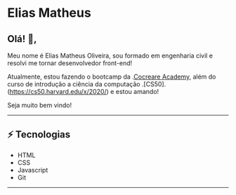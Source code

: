 # Elias Matheus
## Olá! 👋, 
Meu nome é Elias Matheus Oliveira, sou formado em engenharia civil e resolvi me tornar desenvolvedor front-end!

Atualmente, estou fazendo o bootcamp da .[Cocreare Academy](https://cocreare.com.br/academy-copy.html/), além do curso de introdução a ciência da computação .[CS50].(https://cs50.harvard.edu/x/2020/) e estou amando!

Seja muito bem vindo! 

---

## ⚡ Tecnologias
- HTML
- CSS
- Javascript
- Git

---
